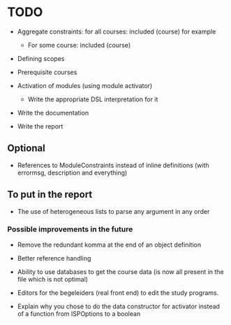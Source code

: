 # TODO

- Aggregate constraints: for all courses: included (course) for example
    - For some course: included (course)

- Defining scopes

- Prerequisite courses

- Activation of modules (using module activator)
    - Write the appropriate DSL interpretation for it

- Write the documentation
- Write the report

## Optional

- References to ModuleConstraints instead of inline definitions (with errormsg, description and everything)

## To put in the report

- The use of heterogeneous lists to parse any argument in any order

### Possible improvements in the future

- Remove the redundant komma at the end of an object definition
- Better reference handling
- Ability to use databases to get the course data (is now all present in the file which is not optimal)
- Editors for the begeleiders (real front end) to edit the study programs.

- Explain why you chose to do the data constructor for activator instead of a function from ISPOptions to a boolean